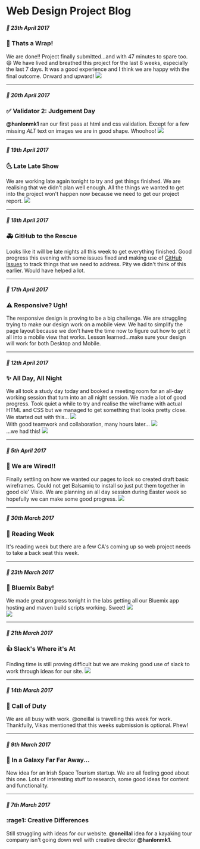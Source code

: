 # Web Design Project Blog 


##### :date: _23th April 2017_
### :beer: Thats a Wrap!
We are done!! Project finally submitted...and with 47 minutes to spare too. :smile: We have lived and breathed this project for the last 8 weeks, especially the last 7 days. It was a good experience and I think we are happy with the final outcome. Onward and upward!
![](https://raw.githubusercontent.com/oneillal/nci-web-project/master/docs/fatladysings.png)


* * *
##### :date: _20th April 2017_
### :white_check_mark: Validator 2: Judgement Day
**@hanlonmk1** ran our first pass at html and css validation. Except for a few missing _ALT_ text on images we are in good shape. Whoohoo!
![](https://raw.githubusercontent.com/oneillal/nci-web-project/master/docs/validation.png)


* * *
##### :date: _19th April 2017_
### :last_quarter_moon_with_face: Late Late Show
We are working late again tonight to try and get things finished. We are realising that we didn't plan well enough. All the things we wanted to get into the project won't happen now because we need to get our project report.
![](https://github.com/oneillal/nci-web-project/blob/master/docs/WhatsApp_image_20170419.jpg)


* * *
##### :date: _18th April 2017_
### :ambulance: GitHub to the Rescue
Looks like it will be late nights all this week to get everything finished. Good progress this evening with some issues fixed and making use of [GitHub Issues](https://github.com/oneillal/nci-web-project/issues?utf8=%E2%9C%93&q=is%3Aissue) to track things that we need to address. Pity we didn't think of this earlier. Would have helped a lot.


* * *
##### :date: _17th April 2017_
### :warning: Responsive? Ugh!
The responsive design is proving to be a big challenge. We are struggling trying to make our design work on a mobile view. We had to simplify the page layout because we don't have the time now to figure out how to get it all into a mobile view that works. Lesson learned...make sure your design will work for both Desktop and Mobile.


* * *
##### :date: _12th April 2017_  
### :sparkles: All Day, All Night
We all took a study day today and booked a meeting room for an all-day working session that turn into an all night session. We made a lot of good progress. Took quiet a while to try and realise the wireframe with actual HTML and CSS but we managed to get something that looks pretty close.
We started out with this...
![](https://github.com/oneillal/nci-web-project/raw/master/docs/web_session3.png)  
With good teamwork and collaboration, many hours later...
![](https://github.com/oneillal/nci-web-project/raw/master/docs/web_session1.png)    
...we had this!
![](https://github.com/oneillal/nci-web-project/raw/master/docs/web_session4.png)    


* * *
##### :date: _5th April 2017_
### :electric_plug: We are Wired!!
Finally settling on how we wanted our pages to look so created draft basic wireframes. Could not get Balsamiq to install so just put them together in good ole' Visio. We are planning an all day session during Easter week so hopefully we can make some good progress.
![](https://github.com/oneillal/nci-web-project/raw/master/docs/index_wireframe_desktop.png)


* * *
##### :date: _30th March 2017_  
### :book: Reading Week
It's reading week but there are a few CA's coming up so web project needs to take a back seat this week.


* * *
##### :date: _23th March 2017_ 
### :construction: Bluemix Baby!
We made great progress tonight in the labs getting all our Bluemix app hosting and maven build scripts working. Sweet! 
![](https://github.com/oneillal/nci-web-project/raw/master/docs/bluemix_app.png)  
![](https://github.com/oneillal/nci-web-project/raw/master/docs/maven_build.png)  


* * *
##### :date: _21th March 2017_  
### :+1: Slack's Where it's At 
Finding time is still proving difficult but we are making good use of slack to work through ideas for our site.
![](https://github.com/oneillal/nci-web-project/raw/master/docs/slackin.png) 


* * *
##### :date: _14th March 2017_  
### :hamster: Call of Duty
We are all busy with work. @oneillal is travelling this week for work. Thankfully, Vikas mentioned that this weeks submission is optional. Phew!


* * *
##### :date: _9th March 2017_
### :telescope: In a Galaxy Far Far Away...
New idea for an Irish Space Tourism startup. We are all feeling good about this one. Lots of interesting stuff to research, some good ideas for content and functionality. 


* * *
##### :date: _7th March 2017_  
### :rage1: Creative Differences
Still struggling with ideas for our website. **@oneillal** idea for a kayaking tour company isn't going down well with creative director **@hanlonmk1**.

